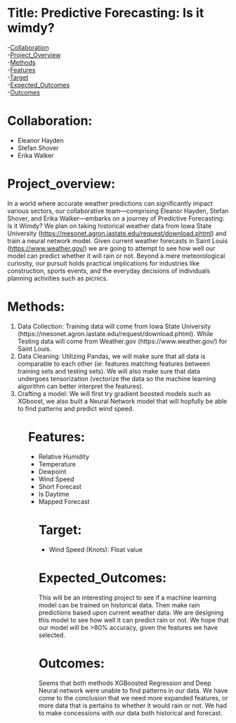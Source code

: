 # Title: Predictive Forecasting: Is it wimdy?

-[Collaboration](#Collaboration)<br>
-[Project_Overview](#Overview)<br>
-[Methods](#Methods)<br>
-[Features](#Features)<br>
-[Target](#Target)<br>
-[Expected_Outcomes](#Expected_Outcomes)<br>
-[Outcomes](#Outcomes)


# Collaboration: 
<ul>
    <li>Eleanor Hayden</li>
    <li>Stefan Shover</li> 
    <li>Erika Walker</li>
</ul>

# Project_overview:
In a world where accurate weather predictions can significantly impact various sectors, our collaborative team—comprising Eleanor Hayden, Stefan Shover, and Erika Walker—embarks on a journey of Predictive Forecasting: Is it Wimdy?  We plan on taking historical weather data from Iowa State University (https://mesonet.agron.iastate.edu/request/download.phtml)  and train a neural network model.  Given current weather forecasts in Saint Louis (https://www.weather.gov/)  we are going to attempt to see how well our model can predict whether it will rain or not. Beyond a mere meteorological curiosity, our pursuit holds practical implications for industries like construction, sports events, and the everyday decisions of individuals planning activities such as picnics.

# Methods:
<ol>

<li>Data Collection: Training data will come from Iowa State University (https://mesonet.agron.iastate.edu/request/download.phtml).  While Testing data will come from Weather.gov (https://www.weather.gov/) for Saint Louis.</li>

<li>Data Cleaning: Utilizing Pandas, we will make sure that all data is comparable to each other (ie: features matching features between training sets and testing sets).  We will also make sure that data undergoes tensorization (vectorize the data so the machine learning algorithm can better interpret the features).</li>

<li>Crafting a model: We will first try gradient boosted models such as XGboost, we also built a Neural Network model that will hopfully be able to find patterns and predict wind speed.</li>
<ol>

# Features:
<ul>
    <li>Relative Humidity</li>
    <li>Temperature</li>
    <li>Dewpoint</li>
    <li>Wind Speed</li>
    <li>Short Forecast</li>
    <li>Is Daytime</li>
    <li>Mapped Forecast</li>

# Target:
<ul>
    <li>Wind Speed (Knots): Float value</li>
</ul>

# Expected_Outcomes:
This will be an interesting project to see if a machine learning model can be trained on historical data.  Then make rain predictions based upon current weather data.  We are designing this model to see how well it can predict rain or not.  We hope that our model will be >80% accuracy, given the features we have selected.

# Outcomes:
Seems that both methods XGBoosted Regression and Deep Neural network were unable to find patterns in our data.  We have come to the conclusion that we need more expanded features, or more data that is pertains to whether it would rain or not.  We had to make concessions with our data both historical and forecast.